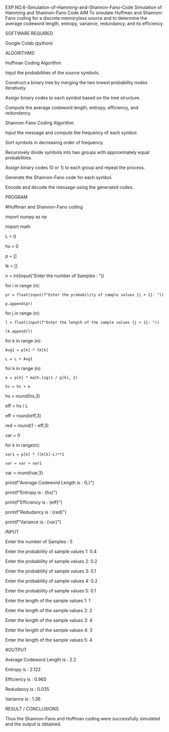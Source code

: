 EXP.NO.6-Simulation-of-Hamming-and-Shannon-Fano-Code
Simulation of Hamming and Shannon-Fano Code
AIM
To simulate Huffman and Shannon-Fano coding for a discrete memoryless source and to determine the average codeword length, entropy, variance, redundancy, and its efficiency.

SOFTWARE REQUIRED

Google Colab (python)

ALGORITHMS

Huffman Coding Algorithm

Input the probabilities of the source symbols.

Construct a binary tree by merging the two lowest probability nodes iteratively.

Assign binary codes to each symbol based on the tree structure.

Compute the average codeword length, entropy, efficiency, and redundancy.

Shannon-Fano Coding Algorithm

Input the message and compute the frequency of each symbol.

Sort symbols in decreasing order of frequency.

Recursively divide symbols into two groups with approximately equal probabilities.

Assign binary codes (0 or 1) to each group and repeat the process.

Generate the Shannon-Fano code for each symbol.

Encode and decode the message using the generated codes.

PROGRAM

#Huffman and Shannon-Fano coding

import numpy as np

import math 

L  = 0

hs = 0

p = []

lk = []

n = int(input("Enter the number of Samples : "))

for i in range (n): 

    pr = float(input(f"Enter the probability of sample values {i + 1}: "))  
    
    p.append(pr)
    
for j in range (n): 

    l = float(input(f"Enter the length of the sample values {j + 1}: ")) 
    
    lk.append(l)
 
for k in range (n):

    Avg1 = p[k] * lk[k]
    
    L = L + Avg1
    
for k in range (n):

    e = p[k] * math.log(1 / p[k], 2)
    
    hs = hs + e
    
hs = round(hs,3)

eff =  hs / L

eff = round(eff,3)

red =  round(1 - eff,3) 

var = 0

for k in range(n):

    var1 = p[k] * (lk[k]-L)**2
    
    var = var + var1
    
var = round(var,3)

print(f"Average Codeword Length is : {L}")

print(f"Entropy is : {hs}")

print(f"Efficiency is : {eff}")

print(f"Redudancy is : {red}")

print(f"Variance is : {var}")

INPUT

Enter the number of Samples : 5

Enter the probability of sample values 1: 0.4

Enter the probability of sample values 2: 0.2

Enter the probability of sample values 3: 0.1

Enter the probability of sample values 4: 0.2

Enter the probability of sample values 5: 0.1

Enter the length of the sample values 1: 1

Enter the length of the sample values 2: 2

Enter the length of the sample values 3: 4

Enter the length of the sample values 4: 3

Enter the length of the sample values 5: 4

#OUTPUT

Average Codeword Length is : 2.2

Entropy is : 2.122

Efficiency is : 0.965

Redudancy is : 0.035

Variance is : 1.36

RESULT / CONCLUSIONS

Thus the Shannon-Fano and Huffman coding were successfully simulated and the output is obtained.
